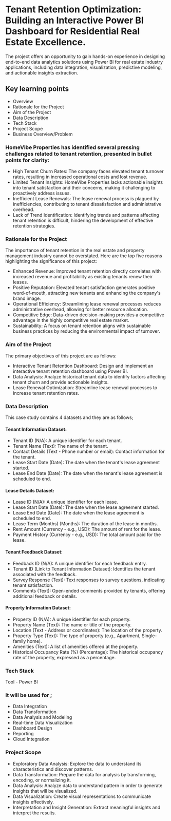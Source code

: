 # Tenant Retention Optimization: Building an Interactive Power BI Dashboard for Residential Real Estate Excellence.

The project offers an opportunity to gain hands-on experience in designing end-to-end data analytics solutions using Power BI for real estate industry applications, including data integration, visualization, predictive modeling, and actionable insights extraction.

## Key learning points

 - Overview
 - Rationale for the Project
 - Aim of the Project
 - Data Description
 - Tech Stack
 - Project Scope
 - Business Overview/Problem

### HomeVibe Properties has identified several pressing challenges related to tenant retention, presented in bullet points for clarity:

  - High Tenant Churn Rates: The company faces elevated tenant turnover rates, resulting in increased operational costs and lost revenue. 
  - Limited Tenant Insights: HomeVibe Properties lacks actionable insights into tenant satisfaction and their concerns, making it challenging to proactively address issues. 
  - Inefficient Lease Renewals: The lease renewal process is plagued by inefficiencies, contributing to tenant dissatisfaction and administrative overhead. 
 -  Lack of Trend Identification: Identifying trends and patterns affecting tenant retention is difficult, hindering the development of effective retention strategies. 

### Rationale for the Project
The importance of tenant retention in the real estate and property management industry cannot be overstated. Here are the top five reasons highlighting the significance of this project:

  - Enhanced Revenue: Improved tenant retention directly correlates with increased revenue and profitability as existing tenants renew their leases. 
  - Positive Reputation: Elevated tenant satisfaction generates positive word-of-mouth, attracting new tenants and enhancing the company's brand image. 
  - Operational Efficiency: Streamlining lease renewal processes reduces administrative overhead, allowing for better resource allocation. 
  - Competitive Edge: Data-driven decision-making provides a competitive advantage in the highly competitive real estate market. 
  - Sustainability: A focus on tenant retention aligns with sustainable business practices by reducing the environmental impact of turnover. 

### Aim of the Project

The primary objectives of this project are as follows:

  - Interactive Tenant Retention Dashboard: Design and implement an interactive tenant retention dashboard using Power BI. 
  - Data Analysis: Analyze historical tenant data to identify factors affecting tenant churn and provide actionable insights. 
  - Lease Renewal Optimization: Streamline lease renewal processes to increase tenant retention rates. 

### Data Description

This case study contains 4 datasets and  they are as follows;

#### Tenant Information Dataset:

 - Tenant ID (N/A): A unique identifier for each tenant. 
 - Tenant Name (Text): The name of the tenant. 
 - Contact Details (Text - Phone number or email): Contact information for the tenant. 
 - Lease Start Date (Date): The date when the tenant's lease agreement started. 
 - Lease End Date (Date): The date when the tenant's lease agreement is scheduled to end. 

#### Lease Details Dataset:

 - Lease ID (N/A): A unique identifier for each lease. 
 - Lease Start Date (Date): The date when the lease agreement started. 
 - Lease End Date (Date): The date when the lease agreement is scheduled to end. 
 - Lease Term (Months) (Months): The duration of the lease in months. 
 - Rent Amount (Currency - e.g., USD): The amount of rent for the lease. 
 - Payment History (Currency - e.g., USD): The total amount paid for the lease. 

#### Tenant Feedback Dataset:

 - Feedback ID (N/A): A unique identifier for each feedback entry. 
 - Tenant ID (Link to Tenant Information Dataset): Identifies the tenant associated with the feedback. 
 - Survey Response (Text): Text responses to survey questions, indicating tenant satisfaction. 
 - Comments (Text): Open-ended comments provided by tenants, offering additional feedback or details. 

#### Property Information Dataset:

 - Property ID (N/A): A unique identifier for each property. 
 - Property Name (Text): The name or title of the property. 
 - Location (Text - Address or coordinates): The location of the property. 
 - Property Type (Text): The type of property (e.g., Apartment, Single-family home). 
 - Amenities (Text): A list of amenities offered at the property. 
 - Historical Occupancy Rate (%) (Percentage): The historical occupancy rate of the property, expressed as a percentage. 

### Tech Stack
Tool - Power BI

### It will be used for ;

 - Data Integration 
 - Data Transformation 
 - Data Analysis and Modeling 
 - Real-time Data Visualization 
 - Dashboard Design 
 - Reporting 
 - Cloud Integration 
### Project Scope

 - Exploratory Data Analysis: Explore the data to understand its characteristics and discover patterns. 
 - Data Transformation: Prepare the data for analysis by transforming, encoding, or normalizing it. 
 - Data Analysis: Analyze data to understand pattern in order to generate insights that will be visualized. 
 - Data Visualization: Create visual representations to communicate insights effectively. 
 - Interpretation and Insight Generation: Extract meaningful insights and interpret the results. 
